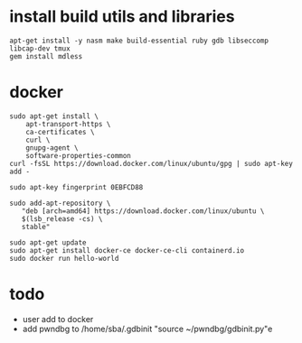 
# install build utils and libraries
```
apt-get install -y nasm make build-essential ruby gdb libseccomp libcap-dev tmux
gem install mdless
```

# docker
```
sudo apt-get install \
    apt-transport-https \
    ca-certificates \
    curl \
    gnupg-agent \
    software-properties-common
curl -fsSL https://download.docker.com/linux/ubuntu/gpg | sudo apt-key add -

sudo apt-key fingerprint 0EBFCD88

sudo add-apt-repository \
   "deb [arch=amd64] https://download.docker.com/linux/ubuntu \
   $(lsb_release -cs) \
   stable"

sudo apt-get update
sudo apt-get install docker-ce docker-ce-cli containerd.io
sudo docker run hello-world
```

# todo 
- user add to docker
- add pwndbg to /home/sba/.gdbinit "source ~/pwndbg/gdbinit.py"e
